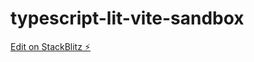 # typescript-lit-vite-sandbox

[Edit on StackBlitz ⚡️](https://stackblitz.com/edit/vitejs-vite-t9meme)
